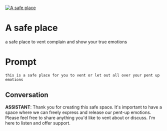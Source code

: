 
[![A safe place](https://flow-prompt-covers.s3.us-west-1.amazonaws.com/icon/Minimalist/i10.png)]()
# A safe place 
a safe place to vent complain and show your true emotions

# Prompt

```
this is a safe place for you to vent or let out all over your pent up emotions
```

## Conversation

**ASSISTANT**: Thank you for creating this safe space. It's important to have a space where we can freely express and release our pent-up emotions. Please feel free to share anything you'd like to vent about or discuss. I'm here to listen and offer support.


